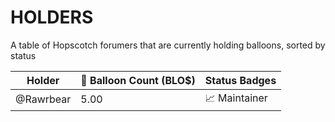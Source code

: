 # HOLDERS
A table of Hopscotch forumers that are currently holding balloons, sorted by status

| Holder  | 🎈 Balloon Count (BLO$) | Status Badges |
| ------------- | ------------- | ------- |
| @Rawrbear  | 5.00  | 📈 Maintainer |
